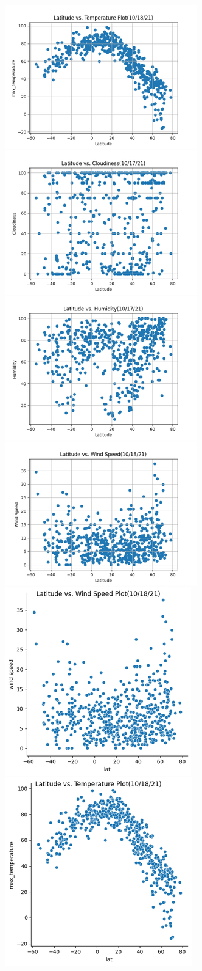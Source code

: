 ![](week_05/Lat_vs_Temp_Plot.png)
![](week_05/Lat_vs_Cloudiness.png)
![](week_05/Lat_vs_Humidity.png)
![](week_05/Lat_vs_Wind_Speed.png)
![](week_05/Lat_vs_WindSpeed_Seaborn.png)
![](week_05/Lat_vs_Temp_Seaborn.png)
